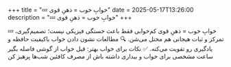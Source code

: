 +++
title = "💤 خوابِ خوب = ذهنِ قوی"
date = 2025-05-17T13:26:00
description = "💤 خوابِ خوب = ذهنِ قوی"
+++

💤 خوابِ خوب = ذهنِ قوی کم‌خوابی فقط باعث خستگی فیزیکی نیست؛ تصمیم‌گیری، تمرکز و ثبات هیجانی هم مختل می‌شن. 🔍 مطالعات نشون دادن خواب باکیفیت حافظه و یادگیری رو تقویت می‌کنه. ✅ نکات برای خواب بهتر: قبل خواب از گوشی فاصله بگیر ساعت مشخصی برای خواب و بیداری داشته باش از مصرف کافئین شب‌ها پرهیز کن
